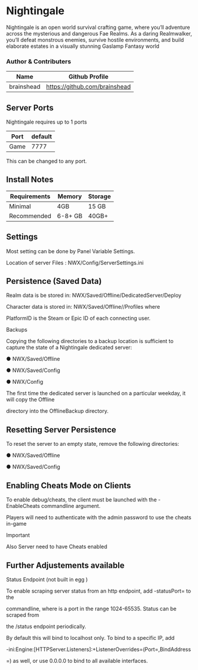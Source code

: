 # Nightingale

Nightingale is an open world survival crafting game, where you’ll adventure across the mysterious and dangerous Fae Realms. As a daring Realmwalker, you’ll defeat monstrous enemies, survive hostile environments, and build elaborate estates in a visually stunning Gaslamp Fantasy world

 ### Author & Contributers
| Name        | Github Profile  |
| ------------- |-------------|
|   brainshead   | https://github.com/brainshead |

## Server Ports

Nightingale requires up to 1 ports

| Port    | default       |
|---------|---------------|
| Game    | 7777          |

This can be changed to any port.

## Install Notes

| Requirements        | Memory| Storage | 
|---------------------|-------|---------|
| Minimal             | 4GB   | 15 GB   |
| Recommended         | 6-8+ GB| 40GB+  |


## Settings

Most setting can be done by Panel Variable Settings.

Location of server Files : NWX/Config/ServerSettings.ini

## Persistence (Saved Data)

Realm data is be stored in: NWX/Saved/Offline/DedicatedServer/Deploy

Character data is stored in: NWX/Saved/Offline/<PlatformID>/Profiles where

PlatformID is the Steam or Epic ID of each connecting user.

Backups

Copying the following directories to a backup location is sufficient to capture the state of a Nightingale dedicated server:

● NWX/Saved/Offline

● NWX/Saved/Config

● NWX/Config

The first time the dedicated server is launched on a particular weekday, it will copy the Offline

directory into the OfflineBackup directory.

## Resetting Server Persistence

To reset the server to an empty state, remove the following directories:

● NWX/Saved/Offline

● NWX/Saved/Config

## Enabling Cheats Mode on Clients
To enable debug/cheats, the client must be launched with the -EnableCheats commandline argument.

Players will need to authenticate with the admin password to use the cheats in-game
> [!IMPORTANT]
> Also Server need to have Cheats enabled

## Further Adjustements available

Status Endpoint (not built in egg )

To enable scraping server status from an http endpoint, add -statusPort=<port> to the

commandline, where <port> is a port in the range 1024-65535. Status can be scraped from

the /status endpoint periodically.

By default this will bind to localhost only. To bind to a specific IP, add

-ini:Engine:[HTTPServer.Listeners]:+ListenerOverrides=(Port=<port>,BindAddress

=<IP>) as well, or use 0.0.0.0 to bind to all available interfaces.


